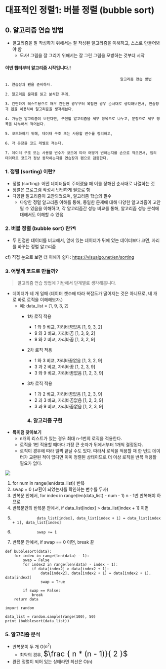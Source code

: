 # 대표적인 정렬1: 버블 정렬 (bubble sort)
## 0. 알고리즘 연습 방법
* 알고리즘을 잘 작성하기 위해서는 잘 작성된 알고리즘을 이해하고, 스스로 만들어봐야 함
  * 모사! 그림을 잘 그리기 위해서는 잘 그린 그림을 모방하는 것부터 시작

#### 이번 챕터부터 알고리즘 시작입니다.!

```
                                                    알고리즘 연습 방법
1. 연습장과 펜을 준비하자.

2. 알고리즘 문제를 읽고 분석한 후에,

3. 간단하게 테스트용으로 매우 간단한 경우부터 복잡한 경우 순서대로 생각해보면서, 연습장과 펜을 이용하여 알고리즘을 생각해본다.

4. 가능한 알고리즘이 보인다면, 구현할 알고리즘을 세부 항목으로 나누고, 문장으로 세부 항목을 나누어서 적어본다.

5. 코드화하기 위해, 데이터 구조 또는 사용할 변수를 정리하고,

6. 각 문장을 코드 레벨로 적는다.

7. 데이터 구조 또는 사용할 변수가 코드에 따라 어떻게 변하는지를 손으로 적으면서, 임의 데이터로 코드가 정상 동작하는지를 연습장과 펜으로 검증한다.
```

### 1. 정렬 (sorting) 이란?
* 정렬 (sorting): 어떤 데이터들이 주어졌을 때 이를 정해진 순서대로 나열하는 것
* 정렬은 프로그램 작성시 빈번하게 필요로 함
* 다양한 알고리즘이 고안되었으며, 알고리즘 학습의 필수
    * 다양한 정렬 알고리즘 이해를 통해, 동일한 문제에 대해 다양한 알고리즘이 고안될 수 있음을 이해하고, 
    각 알고리즘간 성능 비교를 통해, 알고리즘 성능 분석에 대해서도 이해할 수 있음

### 2. 버블 정렬 (bubble sort) 란?¶
* 두 인접한 데이터를 비교해서, 앞에 있는 데이터가 뒤에 있는 데이터보다 크면, 자리를 바꾸는 정렬 알고리즘

cf) 직접 눈으로 보면 더 이해가 쉽다: https://visualgo.net/en/sorting


### 3. 어떻게 코드로 만들까?

> 알고리즘 연습 방법에 기반해서 단계별로 생각해봅니다.

* 데이터가 네 개 일때 (데이터 갯수에 따라 복잡도가 떨어지는 것은 아니므로, 네 개로 바로 로직을 이해해보자.)
  - 예: data_list = [1, 9, 3, 2]
    - 1차 로직 적용
      - 1 와 9 비교, 자리바꿈없음 [1, 9, 3, 2]
      - 9 와 3 비교, 자리바꿈 [1, 3, 9, 2]
      - 9 와 2 비교, 자리바꿈 [1, 3, 2, 9]
    - 2차 로직 적용
      - 1 와 3 비교, 자리바꿈없음 [1, 3, 2, 9]
      - 3 과 2 비교, 자리바꿈 [1, 2, 3, 9]
      - 3 와 9 비교, 자리바꿈없음 [1, 2, 3, 9]
    - 3차 로직 적용
      - 1 과 2 비교, 자리바꿈없음 [1, 2, 3, 9]
      - 2 과 3 비교, 자리바꿈없음 [1, 2, 3, 9]
      - 3 과 9 비교, 자리바꿈없음 [1, 2, 3, 9]
      
      
      ### 4. 알고리즘 구현
* **특이점 찾아보기**
  - n개의 리스트가 있는 경우 최대 n-1번의 로직을 적용한다.
  - 로직을 1번 적용할 때마다 가장 큰 숫자가 뒤에서부터 1개씩 결정된다.
  - 로직이 경우에 따라 일찍 끝날 수도 있다. 따라서 로직을 적용할 때 한 번도 데이터가 교환된 적이 없다면 이미 정렬된 상태이므로 더 이상 로직을 반복 적용할 필요가 없다.
<img src="https://www.fun-coding.org/00_Images/bubblealgo.png" />

1. for num in range(len(data_list)) 반복
2. swap = 0 (교환이 되었는지를 확인하는 변수를 두자)
2. 반복문 안에서, for index in range(len(data_list) - num - 1) n - 1번 반복해야 하므로
3. 반복문안의 반복문 안에서, if data_list[index] > data_list[index + 1] 이면
4.                data_list[index], data_list[index + 1] = data_list[index + 1], data_list[index]
5.                swap += 1
6. 반복문 안에서, if swap == 0 이면, break 끝

```
def bubblesort(data):
    for index in range(len(data) - 1):
        swap = False
        for index2 in range(len(data) - index - 1):
            if data[index2] > data[index2 + 1]:
                data[index2], data[index2 + 1] = data[index2 + 1], data[index2]
                swap = True
        
        if swap == False:
            break
    return data
```
```
import random

data_list = random.sample(range(100), 50)
print (bubblesort(data_list))
```
### 5. 알고리즘 분석
* 반복문이 두 개 O($n^2$)
  - 최악의 경우, <font size=5em>$\frac { n * (n - 1)}{ 2 }$</font>
* 완전 정렬이 되어 있는 상태라면 최선은 O(n)
